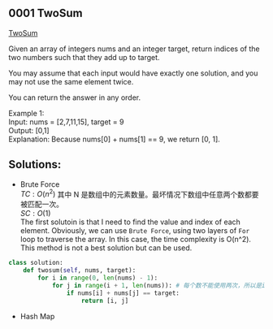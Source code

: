 ## 0001 TwoSum
[TwoSum](https://leetcode.cn/problems/two-sum/)

Given an array of integers nums and an integer target, return indices of the two numbers such that they add up to target.

You may assume that each input would have exactly one solution, and you may not use the same element twice.

You can return the answer in any order.

Example 1:  
Input: nums = [2,7,11,15], target = 9  
Output: [0,1]  
Explanation: Because nums[0] + nums[1] == 9, we return [0, 1].

## Solutions:  
- Brute Force  
$TC: O(n^2)$ 其中 N 是数组中的元素数量。最坏情况下数组中任意两个数都要被匹配一次。   
$SC: O(1)$   
The first solutoin is that I need to find the value and index of each element. Obviously, we can use `Brute Force`, using two layers of `For` loop to traverse the array. In this case, the time complexity is O(n^2). This method is not a best solution but can be used.
```python
class solution:
    def twosum(self, nums, target):
        for i in range(0, len(nums) - 1):
            for j in range(i + 1, len(nums)): # 每个数不能使用两次，所以是i + 1
                if nums[i] + nums[j] == target:
                    return [i, j]
```

- Hash Map  
